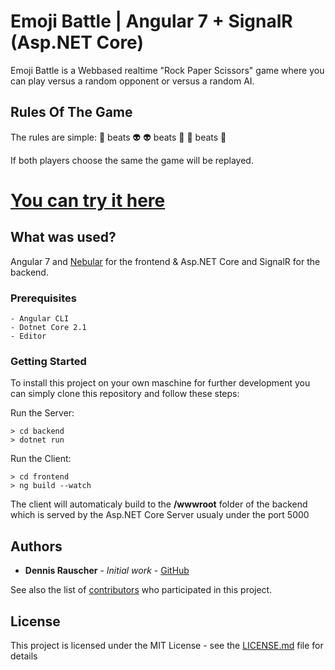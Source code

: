 # Emoji Battle | Angular 7 + SignalR (Asp.NET Core)

Emoji Battle is a Webbased realtime "Rock Paper Scissors" game where you can play versus a random opponent or versus a random AI.

## Rules Of The Game

The rules are simple:
👻 beats 👽
👽 beats 🤖
🤖 beats 👻

If both players choose the same the game will be replayed.

# [You can try it here](http://134.209.229.170)

## What was used?

Angular 7 and [Nebular](https://github.com/akveo/nebular) for the frontend & Asp.NET Core and SignalR for the backend.

### Prerequisites
```
- Angular CLI
- Dotnet Core 2.1
- Editor
```

### Getting Started

To install this project on your own maschine for further development you can simply clone this repository and follow these steps:

Run the Server:

```
> cd backend
> dotnet run
```

Run the Client:

```
> cd frontend
> ng build --watch
```

The client will automaticaly build to the **/wwwroot** folder of the backend which is served by the Asp.NET Core Server usualy under the port 5000


## Authors

* **Dennis Rauscher** - *Initial work* - [GitHub](https://github.com/DennisRauscher)

See also the list of [contributors](https://github.com/your/project/contributors) who participated in this project.

## License

This project is licensed under the MIT License - see the [LICENSE.md](LICENSE.md) file for details
